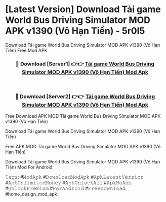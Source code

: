 # [Latest Version] Download Tải game World Bus Driving Simulator MOD APK v1390 (Vô Hạn Tiền) - 5r0l5

Download Tải game World Bus Driving Simulator MOD APK v1390 (Vô Hạn Tiền) Free Mod APK

<div align="center">
<h3>🔴 Download [Server1] 👉👉 <a href="https://apk-comot.site?title=Tải_game_World_Bus_Driving_Simulator_MOD_APK_v1390_(Vô_Hạn_Tiền)">Tải game World Bus Driving Simulator MOD APK v1390 (Vô Hạn Tiền) Mod Apk</a></h3><br>

<h3>🔴 Download [Server2] 👉👉 <a href="https://apk-comot.site?title=Tải_game_World_Bus_Driving_Simulator_MOD_APK_v1390_(Vô_Hạn_Tiền)">Tải game World Bus Driving Simulator MOD APK v1390 (Vô Hạn Tiền) Mod Apk</a></h3>
</div>


Free Download APK MOD Tải game World Bus Driving Simulator MOD APK v1390 (Vô Hạn Tiền)

Download Tải game World Bus Driving Simulator MOD APK v1390 (Vô Hạn Tiền) 

Free APK MOD Tải game World Bus Driving Simulator MOD APK v1390 (Vô Hạn Tiền) 

Download Tải game World Bus Driving Simulator MOD APK v1390 (Vô Hạn Tiền) Mod For Android

𝚃𝚊𝚐𝚜: #𝙼𝚘𝚍𝙰𝚙𝚔 #𝙳𝚘𝚠𝚗𝚕𝚘𝚊𝚍𝙼𝚘𝚍𝙰𝚙𝚔 #𝙰𝚙𝚔𝙻𝚊𝚝𝚎𝚜𝚝𝚅𝚎𝚛𝚜𝚒𝚘𝚗 #𝙰𝚙𝚔𝚄𝚗𝚕𝚒𝚖𝚒𝚝𝚎𝚍𝙼𝚘𝚗𝚎𝚢 #𝙰𝚙𝚔𝚄𝚗𝚕𝚘𝚌𝚔𝙰𝚕𝚕 #𝙰𝚙𝚔𝙽𝚘𝙰𝚍𝚜 #𝚄𝚗𝚕𝚘𝚌𝚔𝙿𝚛𝚎𝚖𝚒𝚞𝚖 #𝙵𝚘𝚛𝙰𝚗𝚍𝚛𝚘𝚒𝚍 #𝙵𝚛𝚎𝚎𝙳𝚘𝚠𝚗𝚕𝚘𝚊𝚍 #home_design_mod_apk